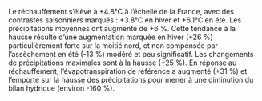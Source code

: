 Le réchauffement s’élève à +4.8°C à l’échelle de la France, avec des contrastes saisonniers marqués : +3.8°C en hiver et +6.1°C en été.
Les précipitations moyennes ont augmenté de +6 %. Cette tendance à la hausse résulte d’une augmentation marquée en hiver (+26 %) particulièrement forte sur la moitié nord, et non compensée par l’assèchement en été (-13 %) modéré et peu significatif.
Les changements de précipitations maximales sont à la hausse (+25 %).
En réponse au réchauffement, l’évapotranspiration de référence a augmenté (+31 %) et l’emporte sur la hausse des précipitations pour mener à une diminution du bilan hydrique (environ -160 %).
